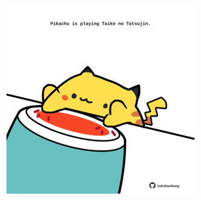 <!-- built at 01/09/2022, 21:00:56 UTC -->
<p align="center">
  <img width="500" height="500" src="./ReadmeImage.svg">
</p>
